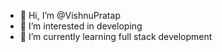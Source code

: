 - 👋 Hi, I’m @VishnuPratap
- 👀 I’m interested in developing
- 🌱 I’m currently learning full stack development

<!---
VishnuPratap18/VishnuPratap18 is a ✨ special ✨ repository because its `README.md` (this file) appears on your GitHub profile.
You can click the Preview link to take a look at your changes.
--->

